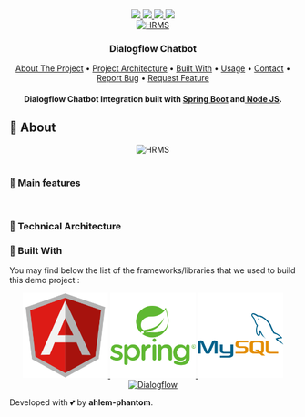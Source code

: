 <div id="top" align="center">
  <div id="badges">

   <a href="https://github.com/ahlem-phantom/microservice-project/graphs/contributors">
    <img src="https://img.shields.io/github/contributors/ahlem-phantom/microservice-project.svg?style=for-the-badge"/>
  </a>

  <a href="https://github.com/ahlem-phantom/microservice-project/issues">
    <img src="https://img.shields.io/github/issues/ahlem-phantom/microservice-project?style=for-the-badge"/>
  </a>

  <a href="https://github.com/ahlem-phantom/microservice-project/stargazers">
    <img src="https://img.shields.io/github/stars/ahlem-phantom/microservice-project.svg?style=for-the-badge"/>
  </a>
   <a href="https://github.com/ahlem-phantom/microservice-project/network/members">
      <img src="https://img.shields.io/github/forks/ahlem-phantom/microservice-project.svg?style=for-the-badge"/>
    </a>
  </div>
    <a href="https://github.com/ahlem-phantom/microservice-project">
    <img src="https://user-images.githubusercontent.com/78981558/217386518-6f3fe30c-3088-42e1-83d4-1aea3254043b.png" height="240" alt="HRMS">
  </a>


<h3 align="center">Dialogflow Chatbot</h3>
  
<p align="center">
    <a href="#-about-the-project">About The Project</a> •
    <a href="#-project-technical-architecture">Project Architecture</a> •
    <a href="#-built-with">Built With</a> •
    <a href="#-usage">Usage</a> •
    <a href="#-contact">Contact</a> •
    <a href="https://github.com/ahlem-phantom/microservice-project/issues">Report Bug</a> •
    <a href="https://github.com/ahlem-phantom/microservice-project/issues">Request Feature</a>
  </p>
  <h4 align="center">Dialogflow Chatbot Integration built with  
    <a href="https://www.java.com/" target="_blank">Spring Boot</a>
  and<a href="https://www.java.com/" target="_blank"> Node JS</a>.</h4>

 </div>
 </div>



<!-- ABOUT THE PROJECT -->
## 📃 About 
<div id="top" align="center">
 <img src="https://user-images.githubusercontent.com/78981558/217397517-6eb42a8e-fe89-4a8f-914a-54fc56e9aa7d.png" height="500" alt="HRMS">
<br><br>
</div>

 ### 📜 Main features
<br> 



### 📐 Technical Architecture 



### 🚀 Built With

You may find below the list of the frameworks/libraries that we used to build this demo project :
<br/>

 <div align="center">
    <a href="https://angular.io">
   <img src="https://github.com/devicons/devicon/blob/master/icons/angularjs/angularjs-original.svg" title="MySQL" alt="MySQL" width="150" height="150"/>
   </a>
   <a href="https://spring.io/projects/spring-boot">
   <img src="https://github.com/devicons/devicon/blob/master/icons/spring/spring-original-wordmark.svg" title="Spring" alt="Srping" width="150" height="150"/>
  </a>
  
   <a href="https://www.mysql.com/fr">
   <img src="https://github.com/devicons/devicon/blob/master/icons/mysql/mysql-original-wordmark.svg" title="MySQL" alt="MySQL" width="150" height="150"/>
   </a>
     

   
   <a href="https://cloud.google.com/dialogflow/docs">
   <img src="https://dem.tools/sites/default/files/2021-10/dialogflow.png" title="Dialogflow" alt="Dialogflow" width="150" height="150"/>
   </a>


   <br>
  </div>


Developed with 💕 by **ahlem-phantom**.
